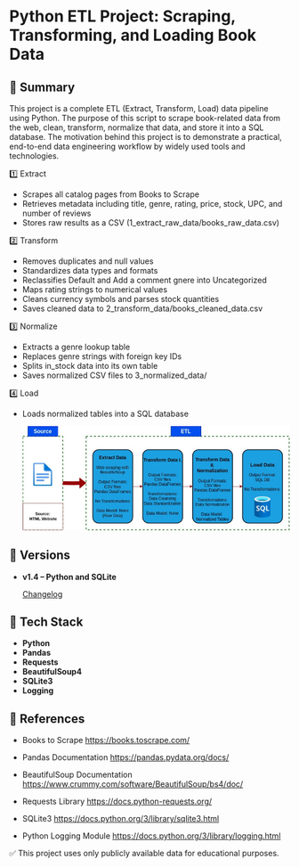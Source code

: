 # Python ETL Project: Scraping, Transforming, and Loading Book Data

## 📌 Summary

This project is a complete ETL (Extract, Transform, Load) data pipeline using Python. The purpose of this script to scrape book-related data from the web, clean, transform, normalize that data, and store it into a SQL database. The motivation behind this project is to demonstrate a practical, end-to-end data engineering workflow by widely used tools and technologies.

1️⃣ Extract
- Scrapes all catalog pages from Books to Scrape
- Retrieves metadata including title, genre, rating, price, stock, UPC, and number of reviews
- Stores raw results as a CSV (1_extract_raw_data/books_raw_data.csv)

2️⃣ Transform
- Removes duplicates and null values
- Standardizes data types and formats
- Reclassifies Default and Add a comment gnere into Uncategorized
- Maps rating strings to numerical values
- Cleans currency symbols and parses stock quantities
- Saves cleaned data to 2_transform_data/books_cleaned_data.csv

3️⃣ Normalize
- Extracts a genre lookup table
- Replaces genre strings with foreign key IDs
- Splits in_stock data into its own table
- Saves normalized CSV files to 3_normalized_data/

4️⃣ Load
- Loads normalized tables into a SQL database

  ![ETL Pipeline Diagram](docs/etl_project.jpg)

## 🔄 Versions
- **v1.4 – Python and SQLite**

  [Changelog](CHANGELOG.md)

## 🧰 Tech Stack
- **Python**
- **Pandas** 
- **Requests**
- **BeautifulSoup4**
- **SQLite3** 
- **Logging**

## 🔗 References

- Books to Scrape
https://books.toscrape.com/

- Pandas Documentation
https://pandas.pydata.org/docs/

- BeautifulSoup Documentation
https://www.crummy.com/software/BeautifulSoup/bs4/doc/

- Requests Library
https://docs.python-requests.org/

- SQLite3
https://docs.python.org/3/library/sqlite3.html

- Python Logging Module
https://docs.python.org/3/library/logging.html

✅ This project uses only publicly available data for educational purposes.
